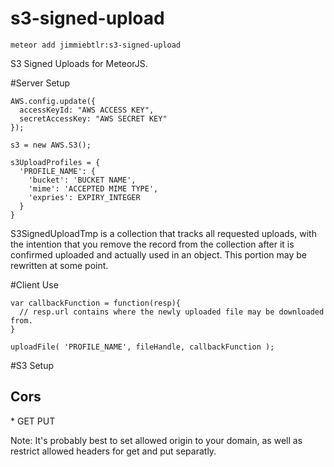 s3-signed-upload
=======================

    meteor add jimmiebtlr:s3-signed-upload

S3 Signed Uploads for MeteorJS.

#Server Setup
```
AWS.config.update({
  accessKeyId: "AWS ACCESS KEY",
  secretAccessKey: "AWS SECRET KEY"
});

s3 = new AWS.S3();

s3UploadProfiles = {
  'PROFILE_NAME': {
    'bucket': 'BUCKET NAME',
    'mime': 'ACCEPTED MIME TYPE',
    'expries': EXPIRY_INTEGER
  }
}
```

S3SignedUploadTmp is a collection that tracks all requested uploads, with the intention that you remove the record from the collection after it is confirmed uploaded and actually used in an object.  This portion may be rewritten at some point.

#Client Use

```
var callbackFunction = function(resp){
  // resp.url contains where the newly uploaded file may be downloaded from.
}

uploadFile( 'PROFILE_NAME', fileHandle, callbackFunction );
```

#S3 Setup

## Cors
<CORSRule>
  <AllowedOrigin>*</AllowedOrigin>
  <AllowedMethod>GET</AllowedMethod>
  <AllowedMethod>PUT</AllowedMethod>
</CORSRule>

Note: It's probably best to set allowed origin to your domain, as well as restrict allowed headers for get and put separatly.
